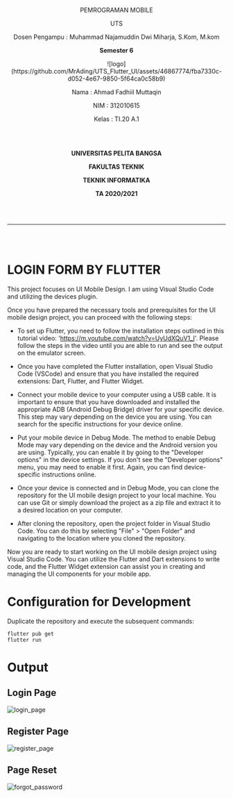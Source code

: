 <p align="center">PEMROGRAMAN MOBILE
</p>
<p align="center">
	UTS
</p>
<p align="center">
	Dosen Pengampu : Muhammad Najamuddin Dwi Miharja, S.Kom, M.kom
</p>
<p align="center"> 
	<b>Semester 6</b>
</p>

<p align="center">
	![logo](https://github.com/MrAding/UTS_Flutter_UI/assets/46867774/fba7330c-d052-4e67-9850-5f64ca0c58b9)

</p>

<p align="center">
                 Nama  : Ahmad Fadhiil Muttaqin
</p>
<p align="center">
                 NIM   : 312010615
</p>
<p align="center">
                 Kelas : TI.20 A.1
</p>

<br/>
<br/>

<p align="center">
	<b>UNIVERSITAS PELITA BANGSA</b>
</p>
<p align="center">
	<b>FAKULTAS TEKNIK</b>
</p>
<p align="center">
	<b>TEKNIK INFORMATIKA</b>
</p>
<p align="center">
	<b>TA 2020/2021</b>
</p>

<br></br>

<hr>
</hr>

<br></br>

# LOGIN FORM BY FLUTTER

This project focuses on UI Mobile Design. I am using Visual Studio Code and utilizing the devices plugin.

Once you have prepared the necessary tools and prerequisites for the UI mobile design project, you can proceed with the following steps:

- To set up Flutter, you need to follow the installation steps outlined in this tutorial video: 'https://m.youtube.com/watch?v=UyUdXQuV1_I'. Please follow the steps in the video until you are able to run and see the output on the emulator screen.

- Once you have completed the Flutter installation, open Visual Studio Code (VSCode) and ensure that you have installed the required extensions: Dart, Flutter, and Flutter Widget. 

- Connect your mobile device to your computer using a USB cable. It is important to ensure that you have downloaded and installed the appropriate ADB (Android Debug Bridge) driver for your specific device. This step may vary depending on the device you are using. You can search for the specific instructions for your device online.

- Put your mobile device in Debug Mode. The  method to enable Debug Mode may vary depending on the device and the Android version you are using. Typically, you can enable it by going to the "Developer options" in the device settings. If you don't see the "Developer options" menu, you may need to enable it first. Again, you can find device-specific instructions online.

- Once your device is connected and in Debug Mode, you can clone the repository for the UI mobile design project to your local machine. You can use Git or simply download the project as a zip file and extract it to a desired location on your computer.

- After cloning the repository, open the project folder in Visual Studio Code. You can do this by selecting "File" > "Open Folder" and navigating to the location where you cloned the repository.

Now you are ready to start working on the UI mobile design project using Visual Studio Code. You can utilize the Flutter and Dart extensions to write code, and the Flutter Widget extension can assist you in creating and managing the UI components for your mobile app.

# Configuration for Development

Duplicate the repository and execute the subsequent commands:
```
flutter pub get
flutter run
```

# Output

## Login Page

![login_page](https://github.com/MrAding/UTS_Flutter_UI/assets/46867774/bc35b898-6216-4412-9064-89cac7a0113f)


## Register Page

![register_page](https://github.com/MrAding/UTS_Flutter_UI/assets/46867774/eff99ee1-2656-4bd2-bcc5-7b2bf06dba28)


## Page Reset

![forgot_password](https://github.com/MrAding/UTS_Flutter_UI/assets/46867774/fe34575f-2a21-4c30-b4c2-ef5ed7643193)


